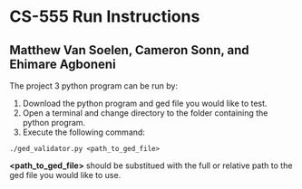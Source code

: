 # CS-555 Run Instructions

## Matthew Van Soelen, Cameron Sonn, and Ehimare Agboneni

The project 3 python program can be run by:

1. Download the python program and ged file you would like to test.
2. Open a terminal and change directory to the folder containing the python program.
3. Execute the following command:

```
./ged_validator.py <path_to_ged_file>
```

**<path_to_ged_file>** should be substitued with the full or relative path to the ged file you would like to use.
